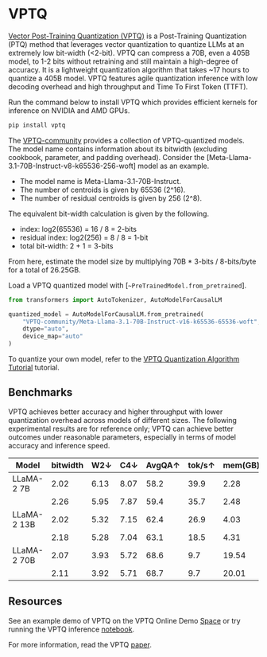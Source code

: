 <!--Copyright 2024 The HuggingFace Team. All rights reserved.

Licensed under the Apache License, Version 2.0 (the "License"); you may not use this file except in compliance with
the License. You may obtain a copy of the License at

http://www.apache.org/licenses/LICENSE-2.0

Unless required by applicable law or agreed to in writing, software distributed under the License is distributed on
an "AS IS" BASIS, WITHOUT WARRANTIES OR CONDITIONS OF ANY KIND, either express or implied. See the License for the
specific language governing permissions and limitations under the License.

⚠️ Note that this file is in Markdown but contain specific syntax for our doc-builder (similar to MDX) that may not be
rendered properly in your Markdown viewer.

-->

# VPTQ

[Vector Post-Training Quantization (VPTQ)](https://github.com/microsoft/VPTQ) is a Post-Training Quantization (PTQ) method that leverages vector quantization to quantize LLMs at an extremely low bit-width (<2-bit). VPTQ can compress a 70B, even a 405B model, to 1-2 bits without retraining and still maintain a high-degree of accuracy. It is a lightweight quantization algorithm that takes ~17 hours to quantize a 405B model. VPTQ features agile quantization inference with low decoding overhead and high throughput and Time To First Token (TTFT).

Run the command below to install VPTQ which provides efficient kernels for inference on NVIDIA and AMD GPUs.

```bash
pip install vptq
```

The [VPTQ-community](https://huggingface.co/VPTQ-community) provides a collection of VPTQ-quantized models. The model name contains information about its bitwidth (excluding cookbook, parameter, and padding overhead). Consider the [Meta-Llama-3.1-70B-Instruct-v8-k65536-256-woft] model as an example.

- The model name is Meta-Llama-3.1-70B-Instruct.
- The number of centroids is given by 65536 (2^16).
- The number of residual centroids is given by 256 (2^8).

The equivalent bit-width calculation is given by the following.

- index: log2(65536) = 16 / 8 = 2-bits
- residual index: log2(256) = 8 / 8 = 1-bit
- total bit-width: 2 + 1 = 3-bits

From here, estimate the model size by multiplying 70B * 3-bits / 8-bits/byte for a total of 26.25GB.

Load a VPTQ quantized model with [`~PreTrainedModel.from_pretrained`].

```py
from transformers import AutoTokenizer, AutoModelForCausalLM

quantized_model = AutoModelForCausalLM.from_pretrained(
    "VPTQ-community/Meta-Llama-3.1-70B-Instruct-v16-k65536-65536-woft",
    dtype="auto", 
    device_map="auto"
)
```

To quantize your own model, refer to the [VPTQ Quantization Algorithm Tutorial](https://github.com/microsoft/VPTQ/blob/algorithm/algorithm.md) tutorial.

## Benchmarks

VPTQ achieves better accuracy and higher throughput with lower quantization overhead across models of different sizes. The following experimental results are for reference only; VPTQ can achieve better outcomes under reasonable parameters, especially in terms of model accuracy and inference speed.

| Model       | bitwidth | W2↓  | C4↓  | AvgQA↑ | tok/s↑ | mem(GB) | cost/h↓ |
| ----------- | -------- | ---- | ---- | ------ | ------ | ------- | ------- |
| LLaMA-2 7B  | 2.02     | 6.13 | 8.07 | 58.2   | 39.9   | 2.28    | 2       |
|             | 2.26     | 5.95 | 7.87 | 59.4   | 35.7   | 2.48    | 3.1     |
| LLaMA-2 13B | 2.02     | 5.32 | 7.15 | 62.4   | 26.9   | 4.03    | 3.2     |
|             | 2.18     | 5.28 | 7.04 | 63.1   | 18.5   | 4.31    | 3.6     |
| LLaMA-2 70B | 2.07     | 3.93 | 5.72 | 68.6   | 9.7    | 19.54   | 19      |
|             | 2.11     | 3.92 | 5.71 | 68.7   | 9.7    | 20.01   | 19      |

## Resources

See an example demo of VPTQ on the VPTQ Online Demo [Space](https://huggingface.co/spaces/microsoft/VPTQ) or try running the VPTQ inference [notebook](https://colab.research.google.com/github/microsoft/VPTQ/blob/main/notebooks/vptq_example.ipynb).

For more information, read the VPTQ [paper](https://huggingface.co/papers/2409.17066).
